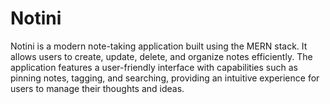 # Notini
Notini is a modern note-taking application built using the MERN stack.  It allows users to create, update, delete, and organize notes efficiently.  The application features a user-friendly interface with capabilities such as pinning notes,  tagging, and searching, providing an intuitive experience for users to manage their thoughts and ideas.
